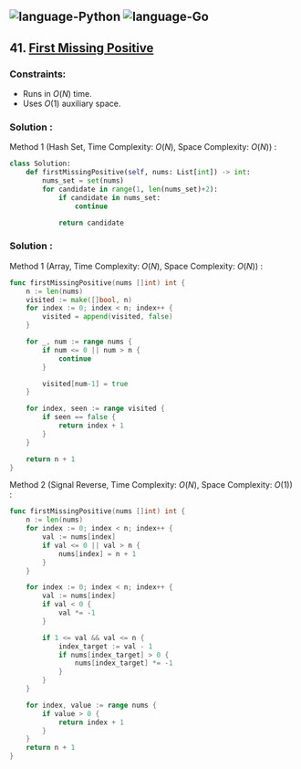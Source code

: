 ![language-Python](https://img.shields.io/badge/Python-ffd43b?style=for-the-badge&logo=PYTHON)
![language-Go](https://img.shields.io/badge/Go-00add8?style=for-the-badge&logo=GO&logoColor=white)
---

## 41. [First Missing Positive](https://leetcode.com/problems/first-missing-positive)

### Constraints:

- Runs in $O(N)$ time.
- Uses $O(1)$ auxiliary space.

### Solution :

Method 1 (Hash Set, Time Complexity: $O(N)$, Space Complexity: $O(N)$) :
```python
class Solution:
    def firstMissingPositive(self, nums: List[int]) -> int:
        nums_set = set(nums)
        for candidate in range(1, len(nums_set)+2):
            if candidate in nums_set:
                continue

            return candidate
```

### Solution :

Method 1 (Array, Time Complexity: $O(N)$, Space Complexity: $O(N)$) :
```go
func firstMissingPositive(nums []int) int {
    n := len(nums)
    visited := make([]bool, n)
    for index := 0; index < n; index++ {
        visited = append(visited, false)
    }

    for _, num := range nums {
        if num <= 0 || num > n {
            continue
        }

        visited[num-1] = true
    }

    for index, seen := range visited {
        if seen == false {
            return index + 1
        }
    }

    return n + 1
}
```

Method 2 (Signal Reverse, Time Complexity: $O(N)$, Space Complexity: $O(1)$) :
```go
func firstMissingPositive(nums []int) int {
    n := len(nums)
    for index := 0; index < n; index++ {
        val := nums[index]
        if val <= 0 || val > n {
            nums[index] = n + 1
        }
    }

    for index := 0; index < n; index++ {
        val := nums[index]
        if val < 0 {
            val *= -1
        }

        if 1 <= val && val <= n {
            index_target := val - 1
            if nums[index_target] > 0 {
                nums[index_target] *= -1
            }
        }
    }

    for index, value := range nums {
        if value > 0 {
            return index + 1
        }
    }
    return n + 1
}
```
